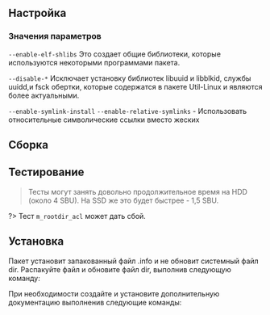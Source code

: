 <pkg :name="'e2fsprogs'" instsize showsbu2></pkg>

## Настройка
<package-script :package="'e2fsprogs'" :type="'configure'"></package-script>

### Значения параметров

``--enable-elf-shlibs``
Это создает общие библиотеки, которые используются некоторыми программами пакета.

``--disable-*``
Исключает установку библиотек libuuid и libblkid, службы uuidd,и fsck обертки, которые содержатся в пакете Util-Linux и являются более актуальными.

``--enable-symlink-install`` ``--enable-relative-symlinks`` - Использовать относительные символические ссылки вместо жеских

## Сборка
<package-script :package="'e2fsprogs'" :type="'build'"></package-script>

## Тестирование
<package-script :package="'e2fsprogs'" :type="'test'"></package-script>

> Тесты могут занять довольно продолжительное время на HDD (около 4 SBU). На SSD же это будет быстрее - 1,5 SBU.

?> Тест `m_rootdir_acl` может дать сбой.

## Установка
<package-script :package="'e2fsprogs'" :type="'install'"></package-script>

Пакет установит запакованный файл .info и не обновит системный файл dir. Распакуйте файл и обновите файл dir, выполнив следующую команду:
<package-script :package="'e2fsprogs'" :type="'postinstall'"></package-script>

При необходимости создайте и установите дополнительную документацию выполненив следующие команды:
<package-script :package="'e2fsprogs'" :type="'install-doc'"></package-script>

<script>
	new Vue({ el: '#main' })
</script> 

